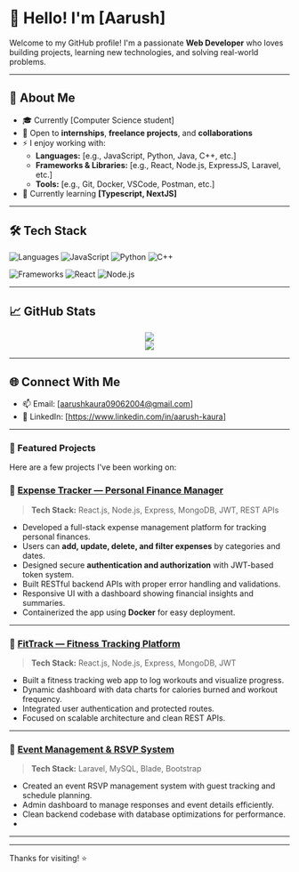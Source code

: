 # 👋 Hello! I'm [Aarush]

Welcome to my GitHub profile! I'm a passionate **Web Developer** who loves building projects, learning new technologies, and solving real-world problems.

---

## 🚀 About Me

- 🎓 Currently [Computer Science student]
- 💼 Open to **internships**, **freelance projects**, and **collaborations**
- ⚡ I enjoy working with:
  - **Languages:** [e.g., JavaScript, Python, Java, C++, etc.]
  - **Frameworks & Libraries:** [e.g., React, Node.js, ExpressJS, Laravel, etc.]
  - **Tools:** [e.g., Git, Docker, VSCode, Postman, etc.]
- 🧠 Currently learning **[Typescript, NextJS]**

---

## 🛠️ Tech Stack

![Languages](https://img.shields.io/badge/-Languages-black?style=flat-square)
![JavaScript](https://img.shields.io/badge/-JavaScript-F7DF1E?style=flat-square&logo=javascript&logoColor=black)
![Python](https://img.shields.io/badge/-Python-3776AB?style=flat-square&logo=python&logoColor=white)
![C++](https://img.shields.io/badge/-C++-00599C?style=flat-square&logo=cplusplus&logoColor=white)

![Frameworks](https://img.shields.io/badge/-Frameworks-black?style=flat-square)
![React](https://img.shields.io/badge/-React-20232A?style=flat-square&logo=react)
![Node.js](https://img.shields.io/badge/-Node.js-339933?style=flat-square&logo=nodedotjs&logoColor=white)

---

## 📈 GitHub Stats

<p align="center">
  <img src="https://github-readme-stats.vercel.app/api?username=YourGitHubUsername&show_icons=true&theme=github_dark" />
  <br>
  <img src="https://github-readme-streak-stats.herokuapp.com/?user=YourGitHubUsername&theme=github-dark&hide_border=true" />
</p>

---

## 🌐 Connect With Me

- 📫 Email: [aarushkaura09062004@gmail.com]
- 💼 LinkedIn: [https://www.linkedin.com/in/aarush-kaura]

---

### 🚀 Featured Projects
Here are a few projects I've been working on:

### 🔗 [Expense Tracker — Personal Finance Manager](https://github.com/Aarush85/expense-tracker)
> **Tech Stack:** React.js, Node.js, Express, MongoDB, JWT, REST APIs  
- Developed a full-stack expense management platform for tracking personal finances.
- Users can **add, update, delete, and filter expenses** by categories and dates.
- Designed secure **authentication and authorization** with JWT-based token system.
- Built RESTful backend APIs with proper error handling and validations.
- Responsive UI with a dashboard showing financial insights and summaries.
- Containerized the app using **Docker** for easy deployment.

---

### 🔗 [FitTrack — Fitness Tracking Platform](https://github.com/Aarush85/fittrack)
> **Tech Stack:** React.js, Node.js, Express, MongoDB, JWT  
- Built a fitness tracking web app to log workouts and visualize progress.
- Dynamic dashboard with data charts for calories burned and workout frequency.
- Integrated user authentication and protected routes.
- Focused on scalable architecture and clean REST APIs.

---

### 🔗 [Event Management & RSVP System](https://github.com/Aarush85/event-management-system-with-RSVP-tracking)
> **Tech Stack:** Laravel, MySQL, Blade, Bootstrap  
- Created an event RSVP management system with guest tracking and schedule planning.
- Admin dashboard to manage responses and event details efficiently.
- Clean backend codebase with database optimizations for performance.
- 
---


---

Thanks for visiting! ⭐️

